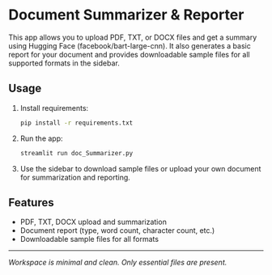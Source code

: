 # Document Summarizer & Reporter

This app allows you to upload PDF, TXT, or DOCX files and get a summary using Hugging Face (facebook/bart-large-cnn). It also generates a basic report for your document and provides downloadable sample files for all supported formats in the sidebar.

## Usage

1. Install requirements:
   ```bash
   pip install -r requirements.txt
   ```
2. Run the app:
   ```bash
   streamlit run doc_Summarizer.py
   ```
3. Use the sidebar to download sample files or upload your own document for summarization and reporting.

## Features
- PDF, TXT, DOCX upload and summarization
- Document report (type, word count, character count, etc.)
- Downloadable sample files for all formats

---

*Workspace is minimal and clean. Only essential files are present.*
